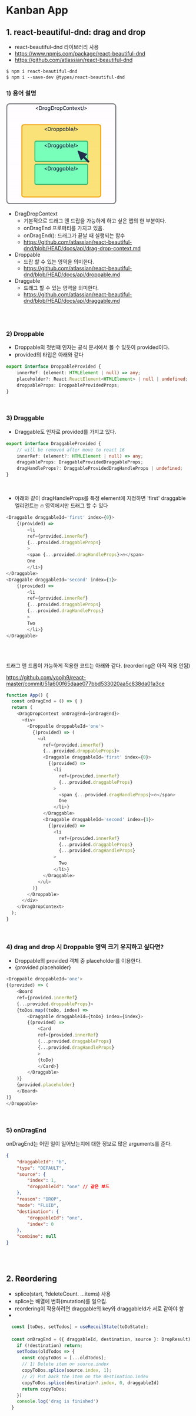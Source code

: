 # Kanban App

## 1. react-beautiful-dnd: drag and drop
- react-beautiful-dnd 라이브러리 사용
- https://www.npmjs.com/package/react-beautiful-dnd
- https://github.com/atlassian/react-beautiful-dnd

```
$ npm i react-beautiful-dnd
$ npm i --save-dev @types/react-beautiful-dnd
```

### 1) 용어 설명

<img src='./drag_and_drop.gif' width="300px" />

<br>

- DragDropContext
    - 기본적으로 드래그 앤 드랍을 가능하게 하고 싶은 앱의 한 부분이다. 
    - onDragEnd 프로퍼티를 가지고 있음.
    - onDragEnd(): 드래그가 끝날 때 실행되는 함수
    - https://github.com/atlassian/react-beautiful-dnd/blob/HEAD/docs/api/drag-drop-context.md
- Droppable
    - 드랍 할 수 있는 영역을 의미한다.
    - https://github.com/atlassian/react-beautiful-dnd/blob/HEAD/docs/api/droppable.md
- Draggable
    - 드래그 할 수 있는 영역을 의미한다.
    - https://github.com/atlassian/react-beautiful-dnd/blob/HEAD/docs/api/draggable.md

<br><br>

### 2) Droppable
- Droppable의 첫번쨰 인자는 공식 문서에서 볼 수 있듯이 provided이다.
- provided의 타입은 아래와 같다

```TypeScript
export interface DroppableProvided {
    innerRef: (element: HTMLElement | null) => any;
    placeholder?: React.ReactElement<HTMLElement> | null | undefined;
    droppableProps: DroppableProvidedProps;
}
```

<br>

### 3) Draggable
- Draggable도 인자로 provided를 가지고 있다.

```TypeScript
export interface DraggableProvided {
    // will be removed after move to react 16
    innerRef: (element?: HTMLElement | null) => any;
    draggableProps: DraggableProvidedDraggableProps;
    dragHandleProps?: DraggableProvidedDragHandleProps | undefined;
}
```
<br>

- 아래와 같이 dragHandleProps를 특정 element에 지정하면 'first' draggable 엘리먼트는 🔥 영역에서만 드래그 할 수 있다

```TypeScript
<Draggable draggableId='first' index={0}>
    {(provided) =>
        <li
        ref={provided.innerRef}
        {...provided.draggableProps}
        >
        <span {...provided.dragHandleProps}>🔥</span>
        One
        </li>}
</Draggable>
<Draggable draggableId='second' index={1}>
    {(provided) =>
        <li
        ref={provided.innerRef}
        {...provided.draggableProps}
        {...provided.dragHandleProps}
        >
        Two
        </li>}
</Draggable>
```

<br><br>

드래그 앤 드롭이 가능하게 적용한 코드는 아래와 같다. (reordering은 아직 적용 안됨)  

https://github.com/yoojh9/react-master/commit/51a600f65daae077bbd533020aa5c838da01a3ce

```TypeScript
function App() {
  const onDragEnd = () => { }
  return (
    <DragDropContext onDragEnd={onDragEnd}>
      <div>
        <Droppable droppableId='one'>
          {(provided) => (
            <ul
              ref={provided.innerRef}
              {...provided.droppableProps}>
              <Draggable draggableId='first' index={0}>
                {(provided) =>
                  <li
                    ref={provided.innerRef}
                    {...provided.draggableProps}
                  >
                    <span {...provided.dragHandleProps}>🔥</span>
                    One
                  </li>}
              </Draggable>
              <Draggable draggableId='second' index={1}>
                {(provided) =>
                  <li
                    ref={provided.innerRef}
                    {...provided.draggableProps}
                    {...provided.dragHandleProps}
                  >
                    Two
                  </li>}
              </Draggable>
            </ul>
          )}
        </Droppable>
      </div>
    </DragDropContext>
  );
}
```

<br>
 
### 4) drag and drop 시 Droppable 영역 크기 유지하고 싶다면?
- Droppable의 provided 객체 중 placeholder를 이용한다.
- \{provided.placeholder\}

```TypeScript
<Droppable droppableId='one'>
{(provided) => (
    <Board
    ref={provided.innerRef}
    {...provided.droppableProps}>
    {toDos.map((toDo, index) =>
        <Draggable draggableId={toDo} index={index}>
        {(provided) =>
            <Card
            ref={provided.innerRef}
            {...provided.draggableProps}
            {...provided.dragHandleProps}
            >
            {toDo}
            </Card>}
        </Draggable>
    )}
    {provided.placeholder}
    </Board>
)}
</Droppable>
```

<br>

### 5) onDragEnd
onDragEnd는 어떤 일이 일어났는지에 대한 정보로 많은 arguments를 준다. 

```json
{
    "draggableId": "b",
    "type": "DEFAULT",
    "source": {
        "index": 1,
        "droppableId": "one" // 같은 보드
    },
    "reason": "DROP",
    "mode": "FLUID",
    "destination": {
        "droppableId": "one",
        "index": 0
    },
    "combine": null
}
```

<br><br>

## 2. Reordering
- splice(start, ?deleteCount. ...items) 사용
- splice는 배열에 변화(mutation)를 일으킴.
- reordering이 작용하려면 draggable의 key와 draggableId가 서로 같아야 함
-

```TypeScript
  const [toDos, setTodos] = useRecoilState(toDoState);

  const onDragEnd = ({ draggableId, destination, source }: DropResult) => {
    if (!destination) return;
    setTodos(oldTodos => {
      const copyToDos = [...oldTodos];
      // 1) Delete item on source.index
      copyToDos.splice(source.index, 1);
      // 2) Put back the item on the destination.index
      copyToDos.splice(destination?.index, 0, draggableId)
      return copyToDos;
    })
    console.log('drag is finished')
  }
```